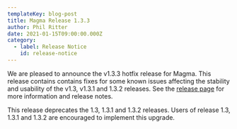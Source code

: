 ```yaml
---
templateKey: blog-post
title: Magma Release 1.3.3
author: Phil Ritter
date: 2021-01-15T09:00:00.000Z
category:
  - label: Release Notice
    id: release-notice
---
```

We are pleased to announce the v1.3.3 hotfix release for Magma.  This release contains contains fixes for some known issues affecting the stability and usability of the v1.3, v1.3.1 and 1.3.2 releases. See the [release page](https://github.com/magma/magma/releases/tag/v1.3.3) for more information and release notes.

This release deprecates the 1.3, 1.3.1 and 1.3.2 releases.  Users of release 1.3, 1.3.1 and 1.3.2 are encouraged to implement this upgrade.
